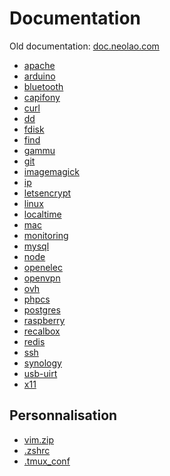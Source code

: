 Documentation
=============

Old documentation: [doc.neolao.com](http://doc.neolao.com)

* [apache](apache.md) 
* [arduino](arduino.md)
* [bluetooth](bluetooth.md)
* [capifony](capifony.md)
* [curl](curl.md)
* [dd](dd.md)
* [fdisk](fdisk.md)
* [find](find.md)
* [gammu](gammu.md)
* [git](git.md)
* [imagemagick](imagemagick.md)
* [ip](ip.md)
* [letsencrypt](letsencrypt.md)
* [linux](linux.md)
* [localtime](localtime.md)
* [mac](mac.md)
* [monitoring](monitoring.md)
* [mysql](mysql.md)
* [node](node.md)
* [openelec](openelec.md)
* [openvpn](openvpn.md)
* [ovh](ovh.md)
* [phpcs](phpcs.md)
* [postgres](postgres.md)
* [raspberry](raspberry.md)
* [recalbox](recalbox.md)
* [redis](redis.md)
* [ssh](ssh.md)
* [synology](synology.md)
* [usb-uirt](usb-uirt.md)
* [x11](x11.md)

Personnalisation
----------------

* [vim.zip](vim.zip)
* [.zshrc](https://raw.githubusercontent.com/neolao/documentation/master/.zshrc)
* [.tmux_conf](https://raw.githubusercontent.com/neolao/documentation/master/.tmux_conf)
